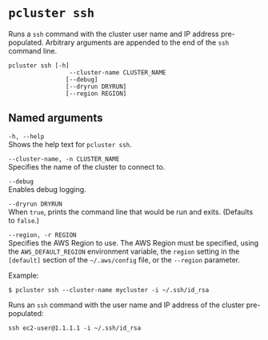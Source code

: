 # `pcluster ssh`<a name="pcluster.ssh-v3"></a>

Runs a `ssh` command with the cluster user name and IP address pre\-populated\. Arbitrary arguments are appended to the end of the `ssh` command line\.

```
pcluster ssh [-h]
                 --cluster-name CLUSTER_NAME
                [--debug]
                [--dryrun DRYRUN]
                [--region REGION]
```

## Named arguments<a name="pcluster-v3.ssh.namedargs"></a>

`-h, --help`  
Shows the help text for `pcluster ssh`\.

`--cluster-name, -n CLUSTER_NAME`  
Specifies the name of the cluster to connect to\.

`--debug`  
Enables debug logging\.

`--dryrun DRYRUN`  
When `true`, prints the command line that would be run and exits\. \(Defaults to `false`\.\)

`--region, -r REGION`  
Specifies the AWS Region to use\. The AWS Region must be specified, using the `AWS_DEFAULT_REGION` environment variable, the `region` setting in the `[default]` section of the `~/.aws/config` file, or the `--region` parameter\.

Example:

```
$ pcluster ssh --cluster-name mycluster -i ~/.ssh/id_rsa
```

Runs an `ssh` command with the user name and IP address of the cluster pre\-populated:

```
ssh ec2-user@1.1.1.1 -i ~/.ssh/id_rsa
```